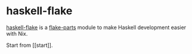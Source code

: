 # haskell-flake

[haskell-flake](https://github.com/srid/haskell-flake) is a [flake-parts](https://flake.parts/) module to make Haskell development easier with Nix.

Start from [[start]].